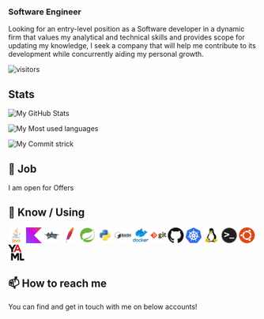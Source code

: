 ### Software Engineer

Looking for an entry-level position as a Software developer in a dynamic firm that values my analytical and technical skills and provides scope for updating my
knowledge, I seek a company that will help me contribute to its development while concurrently aiding my personal growth.


![visitors](https://img.shields.io/badge/dynamic/json?color=informational&label=visitor%20count&query=value&url=https%3A%2F%2Fapi.countapi.xyz%2Fhit%2Fubaeida.ubaeida%2Freadme)

## Stats
![My GitHub Stats](https://github-readme-stats.vercel.app/api?username=ubaeida&show_icons=true&count_private=true&include_all_commits=true&title_color=eb1b0c&icon_color=eb1b0c)

![My Most used languages](https://github-readme-stats.vercel.app/api/top-langs/?username=ubaeida&count_private=true&include_all_commits=true&layout=compact&hide=glsl&langs_count=10&title_color=eb1b0c&icon_color=eb1b0c)

![My Commit strick](https://github-readme-streak-stats.herokuapp.com/?user=ubaeida&fire=eb1b0c&ring=eb1b0c&currStreakLabel=eb1b0c&count_private=true&include_all_commits=true&title_color=eb1b0c&icon_color=eb1b0c)

## 💼 Job
I am open for Offers

## 🧠 Know / Using

<img src="https://github.com/github/explore/blob/master/topics/java/java.png?raw=true" height="32" />
<img src="https://github.com/github/explore/blob/master/topics/kotlin/kotlin.png?raw=true" height="32" />
<img src="https://github.com/github/explore/blob/master/topics/groovy/groovy.png?raw=true" height="32" />
<img src="https://github.com/github/explore/blob/master/topics/maven/maven.png?raw=true" height="32" />
<img src="https://github.com/github/explore/blob/master/topics/spring/spring.png?raw=true" height="32" />
<img src="https://github.com/github/explore/blob/master/topics/python/python.png?raw=true" height="32" /> 
<img src="https://github.com/github/explore/blob/master/topics/bash/bash.png?raw=true" height="32" /> 
<img src="https://github.com/github/explore/blob/master/topics/docker/docker.png?raw=true" height="32" /> 
<img src="https://github.com/github/explore/blob/master/topics/git/git.png?raw=true" height="32" /> 
<img src="https://github.com/github/explore/blob/master/topics/github/github.png?raw=true" height="32" /> 
<img src="https://github.com/github/explore/blob/master/topics/kubernetes/kubernetes.png?raw=true" height="32" /> 
<img src="https://github.com/github/explore/blob/master/topics/linux/linux.png?raw=true" height="32" /> 
<img src="https://github.com/github/explore/blob/master/topics/terminal/terminal.png?raw=true" height="32" /> 
<img src="https://github.com/github/explore/blob/master/topics/ubuntu/ubuntu.png?raw=true" height="32" />
<img src="https://github.com/github/explore/blob/master/topics/yaml/yaml.png?raw=true" height="32" />


## 📫 How to reach me

You can find and get in touch with me on below accounts!

